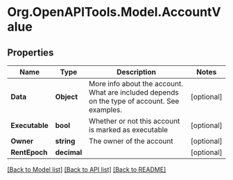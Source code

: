 
# Org.OpenAPITools.Model.AccountValue

## Properties

Name | Type | Description | Notes
------------ | ------------- | ------------- | -------------
**Data** | **Object** | More info about the account. What are included depends on the type of account. See examples. | [optional] 
**Executable** | **bool** | Whether or not this account is marked as executable | [optional] 
**Owner** | **string** | The owner of the account | [optional] 
**RentEpoch** | **decimal** |  | [optional] 

[[Back to Model list]](../README.md#documentation-for-models)
[[Back to API list]](../README.md#documentation-for-api-endpoints)
[[Back to README]](../README.md)

